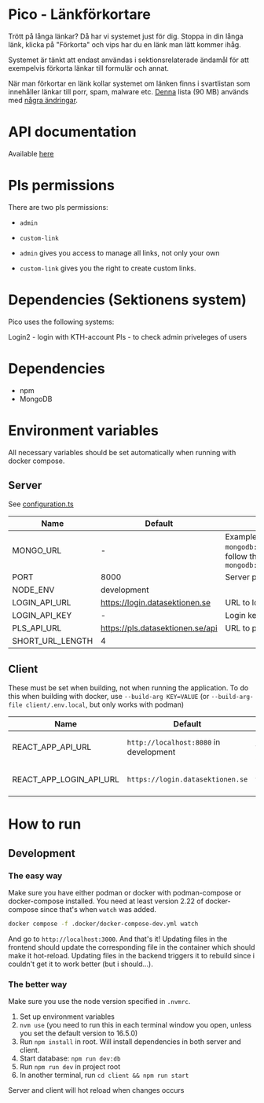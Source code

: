 # Pico - Länkförkortare
Trött på långa länkar? Då har vi systemet just för dig. Stoppa in din långa länk, klicka på "Förkorta" och vips har du en länk man lätt kommer ihåg.

Systemet är tänkt att endast användas i sektionsrelaterade ändamål för att exempelvis förkorta länkar till formulär och annat.

När man förkortar en länk kollar systemet om länken finns i svartlistan som innehåller länkar till porr, spam, malware etc. [Denna](https://github.com/blocklistproject/Lists/blob/master/everything.txt) lista (90 MB) används med [några ändringar](https://github.com/datasektionen/pico/commits/master/resources).

# API documentation
Available [here](https://duckumentation.datasektionen.se/pico)

# Pls permissions
There are two pls permissions:
- `admin`
- `custom-link`

- `admin` gives you access to manage all links, not only your own
- `custom-link` gives you the right to create custom links.

# Dependencies (Sektionens system)
Pico uses the following systems:

Login2 - login with KTH-account
Pls - to check admin priveleges of users

# Dependencies
- npm
- MongoDB

# Environment variables

All necessary variables should be set automatically when running with docker compose.

## Server
See [configuration.ts](configuration.ts)

| Name                      | Default                                   | Description                                                                                 |
| ------------------------- | ----------------------------------------- | ------------------------------------------------------------------------------------------- |
| MONGO_URL                 | -                                         | Example: `mongodb://localhost:27017/pico`, follow the schema: `mongodb://HOST:PORT/DB_NAME` |
| PORT                      | 8000                                      | Server port                                                                                 |
| NODE_ENV                  | development                               |                                                                                             |
| LOGIN_API_URL             | https://login.datasektionen.se            | URL to login                                                                                |
| LOGIN_API_KEY             | -                                         | Login key                                                                                   |
| PLS_API_URL               | https://pls.datasektionen.se/api          | URL to pls api                                                                              |
| SHORT_URL_LENGTH          | 4                                         |                                                                                             |

## Client

These must be set when building, not when running the application. To do this when building with docker, use `--build-arg KEY=VALUE` (or `--build-arg-file client/.env.local`, but only works with podman)

| Name                      | Default                                   | Description                                               |
| ------------------------- | ----------------------------------------- | --------------------------------------------------------- |
| REACT_APP_API_URL         | `http://localhost:8080` in development    | Used to fetch the API                                     |
| REACT_APP_LOGIN_API_URL   | `https://login.datasektionen.se`          | Used to fetch the login token                             |

# How to run
## Development

### The easy way

Make sure you have either podman or docker with podman-compose or docker-compose
installed. You need at least version 2.22 of docker-compose since that's when
`watch` was added.

```sh
docker compose -f .docker/docker-compose-dev.yml watch
```

And go to `http://localhost:3000`. And that's it! Updating files in the frontend
should update the corresponding file in the container which should make it
hot-reload. Updating files in the backend triggers it to rebuild since i
couldn't get it to work better (but i should...).

### The better way

Make sure you use the node version specified in `.nvmrc`.

1. Set up environment variables
1. `nvm use` (you need to run this in each terminal window you open, unless you set the default version to 16.5.0)
1. Run `npm install` in root. Will install dependencies in both server and client.
1. Start database: `npm run dev:db`
1. Run `npm run dev` in project root
1. In another terminal, run `cd client && npm run start`

Server and client will hot reload when changes occurs
